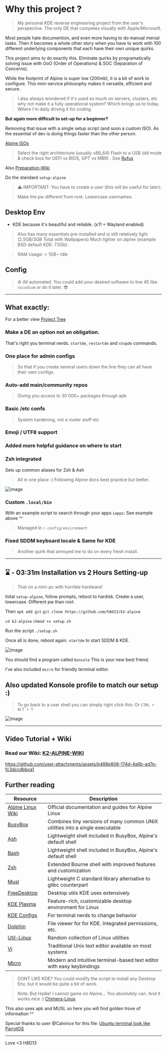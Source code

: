 # Why this project ? 

> My personal KDE reverse engineering project from the user's perspective. The only DE that competes visually with Apple/Microsoft. 

Most people hate documention, and even more having to do manual menial tasks. 
Then it becomes a whole other story when you have to work with 100 different underlying components that each have their own unique quirks.

This project aims to do exactly this. Eliminate quirks by programatically solving issue with OoO (Order of Operations) & SOC (Separation of Concerns). 

While the footprint of Alpine is super low (200mb), it is a bit of work to configure. 
This mini-service philosophy makes it versatile, efficient and secure. 
> I also always wondered if it's used so much on servers, clusters, etc why not make it a fully operational system?
> Which brings us to today. Where I'm daily driving it for coding. 

**But again more difficult to set-up for a beginner?**

Removing that issue with a single setup script (and soon a custom ISO).
As the essential of dev is doing things faster than the other person.

[Alpine ISOs](https://www.alpinelinux.org/downloads/) 
> Select the right architecture (usually x86_64)
> Flash to a USB (dd mode & check bios for UEFI vs BIOS, GPT vs MBR) . See [Rufus](https://rufus.ie/en/) 

Also [Preparation-Wiki](https://github.com/h8d13/k2-alpine/wiki/1.-Preperation.)

Do the standard `setup-alpine` 
> ⚠️ IMPORTANT: You have to create a user (this will be useful for later).

> Make the pw different from root. Lowercase usernames.

## Desktop Env 

- KDE because it's beautiful and reliable. (x11 + Wayland enabled)
> Also has many essentials pre-installed and is still relatively light (2.5GB/3GB Total with Wallpapers)
> Much lighter on alpine (example BSD default KDE: 7.5Gb)

> RAM Usage: > 1GB~ Idle

## Config 
> ⚙ All automated. You could add your desired software to line 45 like `vscodium` or do it later. 😎

---

## What exactly: 

For a better view [Project Tree](https://github.com/h8d13/k2-alpine/blob/master/utils/tests/TreeStruc.md)

### Make a DE an option not an obligation. 

That's right you terminal nerds. 
`startde`, `restartde` and `stopde` commands.

### One place for admin configs
> So that if you create several users down the line they can all have their own configs. 

### Auto-add main/community repos
> Giving you access to 30 000+ packages through apk 

### Basic /etc confs 
> System hardening, not a router stuff etc

### Emoji / UTF8 support

### Added more helpful guidance on where to start

### Zsh integrated
Sets up common aliases for Zsh & Ash 
> All in one place :) Following Alpine docs best practice but better.

![image](https://github.com/user-attachments/assets/15c3e523-59ac-4000-80ee-ff0a199245e3)

### Custom `.local/bin`
With an example script to search through your apps `iapps`: See example above ^^ 
> Managed in `/.config/environment`

### Fixed SDDM keyboard locale & Same for KDE 
> Another quirk that annoyed me to do on every fresh install. 

---

## ⌛ -  03:31m Installation vs 2 Hours Setting-up
> That on a mini-pc with horrible hardware!

Inital `setup-alpine`, follow prompts, reboot to hardisk. 
 Create a user, lowercase. Different pw than root. 
 
Then `apk add git`
`git clone https://github.com/h8d13/k2-alpine`

`cd k2-alpine`
`chmod +x setup.sh`

Run the script `./setup.sh`

Once all is done, reboot again. `startde` to start SDDM & KDE. 

![image](https://github.com/user-attachments/assets/300e8782-8506-4d96-b406-9e14e1f024be)

You should find a program called `Konsole` This is your new best friend. 

I've also included `micro` for friendly terminal editor. 

## Also updated Konsole profile to match our setup :) 
> To go back to a user shell you can simply right click this: Or `CTRL + ALT + Y`

![image](https://github.com/user-attachments/assets/77d64ab3-5f74-47e9-885b-d086a4ca77ee)

----

## Video Tutorial + Wiki

### Read our Wiki: [K2-ALPINE-WIKI](https://github.com/h8d13/k2-alpine/wiki)
https://github.com/user-attachments/assets/b488e808-174d-4a6b-ad7e-fc3dccdbbca1

## Further reading

| Resource | Description |
|----------|-------------|
| [Alpine Linux Wiki](https://wiki.alpinelinux.org/wiki/Main_Page) | Official documentation and guides for Alpine Linux |
| [BusyBox](https://www.busybox.net/) | Combines tiny versions of many common UNIX utilities into a single executable |
| [Ash](https://linux.die.net/man/1/ash) | Lightweight shell included in BusyBox, Alpine's default shell |
| [Bash](https://www.gnu.org/software/bash/manual/bash.html) | Lightweight shell included in BusyBox, Alpine's default shell |
| [Zsh](https://github.com/zsh-users/zsh) | Extended Bourne shell with improved features and customization |
| [Musl](https://musl.libc.org/) | Lightweight C standard library alternative to glibc counterpart |
| [FreeDesktop](https://gitlab.freedesktop.org) | Desktop utils KDE uses extensively  |
| [KDE Plasma](https://kde.org/plasma-desktop/) | Feature-rich, customizable desktop environment for Linux |
| [KDE Configs](https://github.com/shalva97/kde-configuration-files) | For terminal nerds to change behavior |
| [Dolphin](https://userbase.kde.org/Dolphin) | File viewer for for KDE. Integrated permissions, etc. |
| [Util-Linux](https://github.com/util-linux/util-linux) | Random collection of Linux utilities |
| [Vi](https://docs.rockylinux.org/books/admin_guide/05-vi/) | Traditional Unix text editor available on most systems |
| [Micro](https://github.com/zyedidia/micro) | Modern and intuitive terminal-based text editor with easy keybindings |

> DONT LIKE KDE? You could modify the script to install any Desktop Env, but it would be quite a bit of work.

> Note: But Hadie! I cannot game on Alpine... You absolutely can. And it works nice :) 
[Chimera-Linux](https://chimera-linux.org/docs/configuration/flatpak)

This also uses apk and MUSL so here you will find golden trove of information ^^

Special thanks to user @Calvince for this file:
[Ubuntu terminal look like ParrotOS](https://gist.github.com/calvince/b4f1a321369ade869789d99a2604670f)

---
Love <3 H8D13

